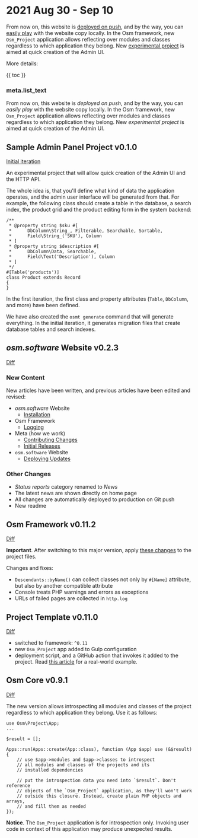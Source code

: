 # 2021 Aug 30 - Sep 10

From now on, this website is [deployed on push](07-osmsoftware-deploying-updates.md), and by the way, you can [easily play](../08/30-osmsoftware-installation.md) with the website copy locally. In the Osm framework, new `Osm_Project` application allows reflecting over modules and classes regardless to which application they belong. New [experimental project](https://github.com/osmphp/sample-admin) is aimed at quick creation of the Admin UI.

More details:

{{ toc }}

### meta.list_text

From now on, this website is *deployed on push*, and by the way, you can *easily play* with the website copy locally. In the Osm framework, new `Osm_Project` application allows reflecting over modules and classes regardless to which application they belong. New *experimental project* is aimed at quick creation of the Admin UI.

## Sample Admin Panel Project v0.1.0

[Initial iteration](https://github.com/osmphp/sample-admin/tree/v0.1.0)

An experimental project that will allow quick creation of the Admin UI and the HTTP API.

The whole idea is, that you'll define what kind of data the application operates, and the admin user interface will be generated from that. For example, the following class should create a table in the database, a search index, the product grid and the product editing form in the system backend:

    /**
     * @property string $sku #[
     *      DbColumn\String_, Filterable, Searchable, Sortable,
     *      Field\String_('SKU'), Column
     * ]
     * @property string $description #[
     *      DbColumn\Data, Searchable,
     *      Field\Text('Description'), Column
     * ]
     */
    #[Table('products')]
    class Product extends Record
    {
    }    

In the first iteration, the first class and property attributes (`Table`, `DbColumn`, and more) have been defined.

We have also created the `osmt generate` command that will generate everything. In the initial iteration, it generates migration files that create database tables and search indexes. 

## *osm.software* Website v0.2.3

[Diff](https://github.com/osmphp/osmsoftware-website/compare/v0.2.2...v0.2.3)

### New Content

New articles have been written, and previous articles have been edited and
revised:

* *osm.software* Website
    * [Installation](../08/30-osmsoftware-installation.md) 
* Osm Framework
    * [Logging](08-framework-logging.md) 
* Meta (how we work)
    * [Contributing Changes](02-meta-contributing-changes.md)
    * [Initial Releases](03-meta-initial-releases.md)
* `osm.software` Website
    * [Deploying Updates](07-osmsoftware-deploying-updates.md)

### Other Changes

* *Status reports* category renamed to *News*
* The latest news are shown directly on home page
* All changes are automatically deployed to production on Git push
* New readme

## Osm Framework v0.11.2

[Diff](https://github.com/osmphp/framework/compare/v0.10.2...v0.11.2)

**Important**. After switching to this major version, apply [these changes](https://github.com/osmphp/project/commit/2e4620e6ae41c75f04378cddea724f1ca1661ff7) to the project files.

Changes and fixes:

* `Descendants::byName()` can collect classes not only by `#[Name]` attribute, but also by another compatible attribute
* Console treats PHP warnings and errors as exceptions
* URLs of failed pages are collected in `http.log`

## Project Template v0.11.0

[Diff](https://github.com/osmphp/project/compare/v0.10.0...v0.11.0)

* switched to framework: `^0.11`
* new `Osm_Project` app added to Gulp configuration
* deployment script, and a GitHub action that invokes it added to the project. Read [this article](07-osmsoftware-deploying-updates.md) for a real-world example.

## Osm Core v0.9.1

[Diff](https://github.com/osmphp/core/compare/v0.8.12...v0.9.1)

The new version allows introspecting all modules and classes of
the project regardless to which application they belong. Use it as follows:

    use Osm\Project\App;
    ...
    
    $result = [];
    
    Apps::run(Apps::create(App::class), function (App $app) use (&$result) {
        // use $app->modules and $app->classes to introspect 
        // all modules and classes of the projects and its 
        // installed dependencies
        
        // put the introspection data you need into `$result`. Don't reference
        // objects of the `Osm_Project` application, as they'll won't work 
        // outside this closure. Instead, create plain PHP objects and arrays, 
        // and fill them as needed 
    });

**Notice**. The `Osm_Project` application is for introspection only. Invoking user code in context of this application may produce unexpected results.

